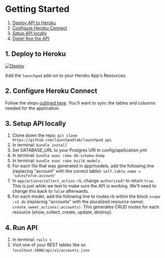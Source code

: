 
# Getting Started
1. [Deploy API to Heroku](#1-deploy-to-heroku)
2. [Configure Heroku Connect](#2-configure-heroku-connect)
3. [Setup API locally](#3-setup-api-locally)
4. [Done! Run the API](#4-view-api)

## 1. Deploy to Heroku
[![Deploy](https://www.herokucdn.com/deploy/button.svg)](https://heroku.com/deploy)

Add the `launchpad` add-on to your Heroku App's Resources.

## 2. Configure Heroku Connect
Follow the steps [outlined here](https://devcenter.heroku.com/articles/getting-started-with-heroku-and-connect-without-local-dev#use-heroku-connect-to-sync-with-salesforce). You'll want to sync the tables and columns needed for the application.

## 3. Setup API locally
1. Clone down the repo: `git clone https://github.com/launchpadlab/launchpad_api`
2. In terminal: `bundle install`
3. Set DATABASE_URL to your Postgres URI in config/application.yml
4. In terminal: `bundle exec rake db:schema:dump`
5. In terminal: `bundle exec rake build_models`
6. For each file that was generated in app/models, add the following line (replacing "account" with the correct table): `self.table_name = 'salesforce.account'`
7. In `app/actions/collect_action.rb`, change `authorized?` to return `true`. This is just while we test to make sure the API is working. We'll need to change this back to `false` afterwards.
8. For each model, add the following line to routes.rb within the block `scope :v1 do` (replacing "accounts" with the pluralized resource name): `create_sweet_actions(:accounts)`. This generates CRUD routes for each resource (show, collect, create, update, destroy).

## 4. Run API
1. In terminal: `rails s`
2. Visit one of your REST tables like so `localhost:3000/api/v1/accounts.json`
